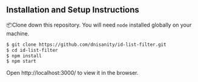 ## Installation and Setup Instructions

📦Clone down this repository. You will need `node` installed globally on your machine.

```bash
$ git clone https://github.com/dnisanity/id-list-filter.git
$ cd id-list-filter
$ npm install
$ npm start
```

Open http://localhost:3000/ to view it in the browser.